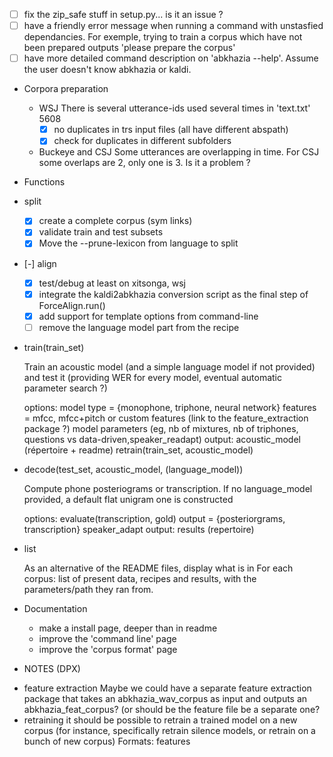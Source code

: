 <!-- -*-org-*- this comment force org-mode in emacs -->

- [ ] fix the zip_safe stuff in setup.py... is it an issue ?
- [ ] have a friendly error message when running a command with
  unstasfied dependancies. For exemple, trying to train a corpus which
  have not been prepared outputs 'please prepare the corpus'
- [ ] have more detailed command description on 'abkhazia <command>
  --help'. Assume the user doesn't know abkhazia or kaldi.

* Corpora preparation

  - WSJ
    There is several utterance-ids used several times in 'text.txt' 5608
    - [X] no duplicates in trs input files (all have different abspath)
    - [X] check for duplicates in different subfolders

  - Buckeye and CSJ
    Some utterances are overlapping in time. For CSJ some overlaps
    are 2, only one is 3. Is it a problem ?

* Functions

 - split

   - [X] create a complete corpus (sym links)
   - [X] validate train and test subsets
   - [X] Move the --prune-lexicon from language to split

 - [-] align

   - [X] test/debug at least on xitsonga, wsj
   - [X] integrate the kaldi2abkhazia conversion script as the final
     step of ForceAlign.run()
   - [X] add support for template options from command-line
   - [ ] remove the language model part from the recipe

 - train(train_set)

   Train an acoustic model (and a simple language model if not provided)
   and test it (providing WER for every model, eventual automatic
   parameter search ?)

   options:
   model type = {monophone, triphone, neural network}
   features = mfcc, mfcc+pitch or custom features (link to the feature_extraction package ?)
   model parameters (eg, nb of mixtures, nb of triphones, questions vs data-driven,speaker_readapt)
   output: acoustic_model (répertoire + readme)
   retrain(train_set, acoustic_model)

 - decode(test_set, acoustic_model, (language_model))

   Compute phone posteriograms or transcription. If no language_model
   provided, a default flat unigram one is constructed

   options:
   evaluate(transcription, gold)
   output = {posteriorgrams, transcription}
   speaker_adapt
   output: results (repertoire)

 - list

   As an alternative of the README files, display what is in
   <data-directory> For each corpus: list of present data, recipes and
   results, with the parameters/path they ran from.

* Documentation

  - make a install page, deeper than in readme
  - improve the 'command line' page
  - improve the 'corpus format' page

* NOTES (DPX)

 - feature extraction
   Maybe we could have a separate feature extraction package that
   takes an abkhazia_wav_corpus as input and outputs an
   abkhazia_feat_corpus?  (or should be the feature file be a separate
   one?
 - retraining
   it should be possible to retrain a trained model on a new corpus
   (for instance, specifically retrain silence models, or retrain on a
   bunch of new corpus) Formats: features
